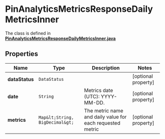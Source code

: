 

# PinAnalyticsMetricsResponseDailyMetricsInner

The class is defined in **[PinAnalyticsMetricsResponseDailyMetricsInner.java](../../src/main/java/org/openapitools/model/PinAnalyticsMetricsResponseDailyMetricsInner.java)**

## Properties

Name | Type | Description | Notes
------------ | ------------- | ------------- | -------------
**dataStatus** | `DataStatus` |  |  [optional property]
**date** | `String` | Metrics date (UTC): YYYY-MM-DD. |  [optional property]
**metrics** | `Map&lt;String, BigDecimal&gt;` | The metric name and daily value for each requested metric |  [optional property]





